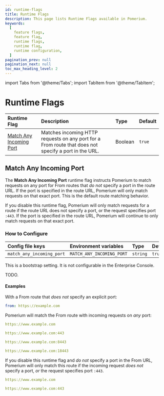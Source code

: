 ```yaml
---
id: runtime-flags
title: Runtime Flags
description: This page lists Runtime Flags available in Pomerium.
keywords:
  [
    feature flags,
    feature flag,
    runtime flags,
    runtime flag,
    runtime configuration,
  ]
pagination_prev: null
pagination_next: null
toc_max_heading_level: 2
---
```


import Tabs from '@theme/Tabs'; import TabItem from '@theme/TabItem';

# Runtime Flags

| Runtime Flag | Description | Type | Default |
| :-- | :-- | :-- | :-- |
| [Match Any Incoming Port](#match-any-incoming-port) | Matches incoming HTTP requests on any port for a From route that does not specify a port in the URL. | Boolean | `true` |

## Match Any Incoming Port

The **Match Any Incoming Port** runtime flag instructs Pomerium to match requests on any port for From routes that _do not_ specify a port in the route URL. If the port is specified in the route URL, Pomerium will only match requests on that exact port. This is the default route matching behavior.

If you disable this runtime flag, Pomerium will only match requests for a route if the route URL does not specify a port, or the request specifies port `:443`. If the port is specified in the route URL, Pomerium will continue to only match requests on that exact port.

### How to Configure

<Tabs>
<TabItem value="core" label="Core">

| **Config file keys** | **Environment variables** | **Type** | **Default** |
| :-- | :-- | :-- | :-- |
| `match_any_incoming_port` | `MATCH_ANY_INCOMING_PORT` | `string` | `true` |

</TabItem>
<TabItem value="enterprise" label="Enterprise">

This is a bootstrap setting. It is not configurable in the Enterprise Console.

</TabItem>
<TabItem value="kubernetes" label="Kubernetes">

TODO.

</TabItem>
</Tabs>

#### Examples

With a From route that _does not_ specify an explicit port:

```yaml
from: https://example.com
```

Pomerium will match the From route with incoming requests on _any_ port:

```yaml
https://www.example.com

https://www.example.com:443

https://www.example.com:8443

https://www.example.com:18443
```

If you disable this runtime flag and _do not_ specify a port in the From URL, Pomerium will only match this route if the incoming request _does not_ specify a port, _or_ the request specifies port `:443`.

```yaml
https://www.example.com

https://www.example.com:443
```
